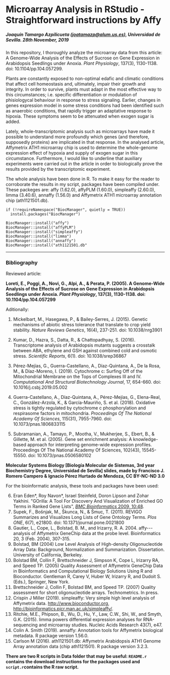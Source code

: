 # Microarray Analysis in RStudio - Straightforward instructions by Affy

##### Joaquín Tamargo Azpilicueta (joatamazp@alum.us.es), Universidad de Sevilla. 28th November, 2019

In this repository, I thoroughly analyze the microarray data from this article: A Genome-Wide Analysis of the Effects of Sucrose on Gene Expression in Arabidopsis Seedlings under Anoxia. *Plant Physiology*, 137(3), 1130-1138. doi: 10.1104/pp.104.057299. 

Plants are constantly exposed to non-optimal edafic and climatic conditions that affect cell homeostasis and, ultimately, impair their growth and integrity. In order to survive, plants must adapt in the most effective way to this circumstances; i.e. specific differentiation or modulation of phisiologycal behaviour in response to stress signaling. Earlier, changes in genes expression model in some stress conditions had been identified such as anaerobic conditions, that rapidly trigger an adaptative response to hipoxia. These symptoms seem to be attenuated when exogen sugar is added.

Lately, whole-transcriptomic analysis such as microarrays have made it possible to understand more profoundly which genes (and therefore, supposedly proteins) are implicated in that response. In the analysed article, Affymetrix ATH1 microarray chip is used to determine the whole-genome expression effect of hypoxia and supply of exogen sugar in this circumstance. Furthermore, I would like to underline that auxiliary experiments were carried out in the article in order to biologically prove the results provided by the transcriptomic experiment.

The whole analysis have been done in R. To make it easy for the reader to corroborate the results in my script, packages have been compiled under. These packeges are: affy (1.62.0), affyPLM (1.60.0), simpleaffy (2.60.0), limma (3.40.6), annaffy (1.56.0) and Affymetrix ATH1 microarray annotation chip (ath1121501.db).

``` {r}
if (!requireNamespace("BiocManager", quietly = TRUE))
  install.packages("BiocManager")

BiocManager::install("affy")
BiocManager::install("affyPLM")
BiocManager::install("simpleaffy")
BiocManager::install("limma")
BiocManager::install("annaffy")
BiocManager::install("ath1121501.db"

```
-----
### Bibliography

Reviewed article:

**Loreti, E., Poggi, A., Novi, G., Alpi, A., & Perata, P. (2005). A Genome-Wide Analysis of the Effects of Sucrose on Gene Expression in Arabidopsis Seedlings under Anoxia. *Plant Physiology*, 137(3), 1130-1138. doi: 10.1104/pp.104.057299**

Aditionally:

1. Mickelbart, M., Hasegawa, P., & Bailey-Serres, J. (2015). Genetic mechanisms of abiotic stress tolerance that translate to crop yield stability. *Nature Reviews Genetics*, 16(4), 237-251. doi: 10.1038/nrg3901

2. Kumar, D., Hazra, S., Datta, R., & Chattopadhyay, S. (2016). Transcriptome analysis of Arabidopsis mutants suggests a crosstalk between ABA, ethylene and GSH against combined cold and osmotic stress. *Scientific Reports*, 6(1). doi: 10.1038/srep36867

3. Pérez-Mejías, G., Guerra-Castellano, A., Díaz-Quintana, A., De la Rosa, M., & Díaz-Moreno, I. (2019). Cytochrome c: Surfing Off of the Mitochondrial Membrane on the Tops of Complexes III and IV. *Computational And Structural Biotechnology Journal*, 17, 654-660. doi: 10.1016/j.csbj.2019.05.002

4. Guerra-Castellano, A., Díaz-Quintana, A., Pérez-Mejías, G., Elena-Real, C., González-Arzola, K., & García-Mauriño, S. et al. (2018). Oxidative stress is tightly regulated by cytochrome c phosphorylation and respirasome factors in mitochondria. *Proceedings Of The National Academy Of Sciences*, 115(31), 7955-7960. doi: 10.1073/pnas.1806833115

5. Subramanian, A., Tamayo, P., Mootha, V., Mukherjee, S., Ebert, B., & Gillette, M. et al. (2005). Gene set enrichment analysis: A knowledge-based approach for interpreting genome-wide expression profiles. Proceedings Of The National Academy Of Sciences, 102(43), 15545-15550. doi: 10.1073/pnas.0506580102

**Molecular Systems Biology [Biología Molecular de Sistemas, 3rd year Biochemistry Degree, Universidad de Sevilla] slides, made by Francisco J. Romero Campero & Ignacio Pérez Hurtado de Mendoza, CC BY-NC-ND 3.0**

For the bioinformatic analysis, these tools and packages have been used:

6. Eran Eden*, Roy Navon*, Israel Steinfeld, Doron Lipson and Zohar Yakhini. "GOrilla: A Tool For Discovery And Visualization of Enriched GO Terms in Ranked Gene Lists", [*BMC Bioinformatics* 2009, 10:48](https://bmcbioinformatics.biomedcentral.com/articles/10.1186/1471-2105-10-48). 
7. Supek, F., Bošnjak, M., Škunca, N., & Šmuc, T. (2011). REVIGO Summarizes and Visualizes Long Lists of Gene Ontology Terms. *Plos ONE*, 6(7), e21800. doi: 10.1371/journal.pone.0021800
8. Gautier, L., Cope, L., Bolstad, B. M., and Irizarry, R. A. 2004. affy---analysis of Affymetrix GeneChip data at the probe level. Bioinformatics 20, 3 (Feb. 2004), 307-315.
9. Bolstad, BM (2004) Low Level Analysis of High-density Oligonucleotide Array Data: Background, Normalization and Summarization. Dissertation. University of California, Berkeley.
10.  Bolstad BM, Collin F, Brettschneider J, Simpson K, Cope L, Irizarry RA, and Speed TP. (2005) Quality Assessment of Affymetrix GeneChip Data in Bioinformatics and Computational Biology Solutions Using R and Bioconductor. Gentleman R, Carey V, Huber W, Irizarry R, and Dudoit S. (Eds.), Springer, New York.
11. Brettschneider J, Collin F, Bolstad BM, and Speed TP. (2007) Quality assessment for short oligonucleotide arrays. Technometrics. In press.
12. Crispin J Miller (2019). simpleaffy: Very simple high level analysis of Affymetrix data. http://www.bioconductor.org, http://bioinformatics.picr.man.ac.uk/simpleaffy/.
13. Ritchie, M.E., Phipson, B., Wu, D., Hu, Y., Law, C.W., Shi, W., and Smyth, G.K. (2015). limma powers differential expression analyses for RNA-sequencing and microarray studies. Nucleic Acids Research 43(7), e47.
14. Colin A. Smith (2019). annaffy: Annotation tools for Affymetrix biological metadata. R package version 1.56.0.
15. Carlson M (2016). ath1121501.db: Affymetrix Arabidopsis ATH1 Genome Array annotation data (chip ath1121501). R package version 3.2.3.

**There are two R scripts in Data folder that may be useful: `README.r` contains the download instructions for the packages used and `script.r`contains the R raw script.**
